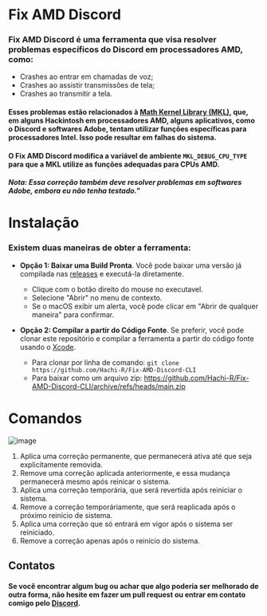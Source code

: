 # Fix AMD Discord
### Fix AMD Discord é uma ferramenta que visa resolver problemas específicos do Discord em processadores AMD, como:

- Crashes ao entrar em chamadas de voz;
- Crashes ao assistir transmissões de tela;
- Crashes ao transmitir a tela.

#### Esses problemas estão relacionados à [Math Kernel Library (MKL)](https://en.wikipedia.org/wiki/Math_Kernel_Library), que, em alguns Hackintosh em processadores AMD, alguns aplicativos, como o Discord e softwares Adobe, tentam utilizar funções específicas para processadores Intel. Isso pode resultar em falhas do sistema.

#### O Fix AMD Discord modifica a variável de ambiente `MKL_DEBUG_CPU_TYPE` para que a MKL utilize as funções adequadas para CPUs AMD.

##### Nota: Essa correção também deve resolver problemas em softwares Adobe, embora eu não tenha testado."

# Instalação
### Existem duas maneiras de obter a ferramenta:
- **Opção  1: Baixar uma Build Pronta**. Você pode baixar uma versão já compilada nas [releases](https://github.com/Hachi-R/Fix-AMD-Discord-CLI/releases) e executá-la diretamente.
  - Clique com o botão direito do mouse no executavel.
  - Selecione "Abrir" no menu de contexto.
  - Se o macOS exibir um alerta, você pode clicar em "Abrir de qualquer maneira" para confirmar.

- **Opção  2: Compilar a partir do Código Fonte**. Se preferir, você pode clonar este repositório e compilar a ferramenta a partir do código fonte usando o [Xcode](https://developer.apple.com/xcode/).
  - Para clonar por linha de comando: `git clone https://github.com/Hachi-R/Fix-AMD-Discord-CLI`
  - Para baixar como um arquivo zip: https://github.com/Hachi-R/Fix-AMD-Discord-CLI/archive/refs/heads/main.zip

# Comandos        
![image](https://github.com/Hachi-R/Fix-AMD-Discord-CLI/assets/58823742/61caf909-b8f0-4c25-bdd6-9d6b7d92f001)

1. Aplica uma correção permanente, que permanecerá ativa até que seja explicitamente removida.
2. Remove uma correção aplicada anteriormente, e essa mudança permanecerá mesmo após reinicar o sistema.
3. Aplica uma correção temporária, que será revertida após reiniciar o sistema.
4. Remove a correção temporáriamente, que será reaplicada após o próximo reinício de sistema.
5. Aplica uma correção que só entrará em vigor após o sistema ser reiniciado.
6. Remove a correção apenas após o reinício do sistema.

## Contatos
#### Se você encontrar algum bug ou achar que algo poderia ser melhorado de outra forma, não hesite em fazer um pull request ou entrar em contato comigo pelo [Discord](https://discordapp.com/users/794234392141627432/).
